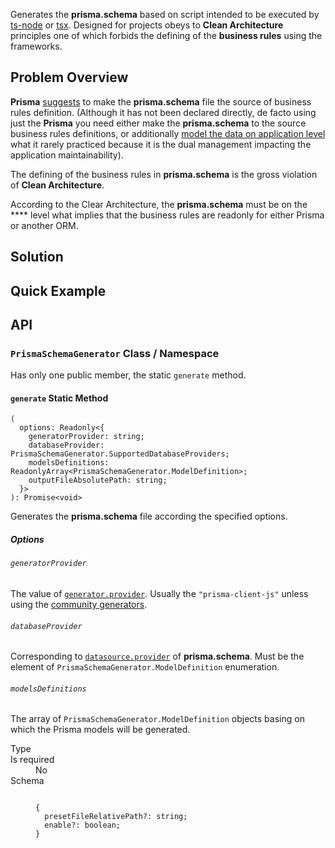 Generates the **prisma.schema** based on script intended to be executed by [ts-node](https://typestrong.org/ts-node/) or
[tsx](https://tsx.is/).
Designed for projects obeys to **Clean Architecture** principles one of which forbids the defining of the
**business rules** using the frameworks.


## Problem Overview

**Prisma** [suggests](https://www.prisma.io/docs/orm/overview/introduction/data-modeling#data-modeling-with-prisma-orm)
to make the **prisma.schema** file the source of business rules definition.
(Although it has not been declared directly, de facto using just the **Prisma** you need
either make the **prisma.schema** to the source business rules definitions, or additionally
[model the data on application level](https://www.prisma.io/docs/orm/overview/introduction/data-modeling#data-modeling-on-the-application-level)
what it rarely practiced because it is the dual management impacting the application maintainability).

The defining of the business rules in **prisma.schema** is the gross violation of **Clean Architecture**.

>

According to the Clear Architecture, the **prisma.schema** must be on the **** level what implies that the business
rules are readonly for either Prisma or another ORM.

>

## Solution



## Quick Example


## API
### `PrismaSchemaGenerator` Class / Namespace

Has only one public member, the static `generate` method.

#### `generate` Static Method

```
(
  options: Readonly<{
    generatorProvider: string;
    databaseProvider: PrismaSchemaGenerator.SupportedDatabaseProviders;
    modelsDefinitions: ReadonlyArray<PrismaSchemaGenerator.ModelDefinition>;
    outputFileAbsolutePath: string;
  }>
): Promise<void>
```

Generates the **prisma.schema** file according the specified options.

##### Options
###### `generatorProvider`

The value of [`generator.provider`](https://www.prisma.io/docs/orm/reference/prisma-schema-reference#fields-1).
Usually the `"prisma-client-js"` unless using the
[community generators](https://www.prisma.io/docs/orm/prisma-schema/overview/generators#community-generators).

###### `databaseProvider`

Corresponding to [`datasource.provider`](https://www.prisma.io/docs/orm/reference/prisma-schema-reference#datasource)
of **prisma.schema**.
Must be the element of `PrismaSchemaGenerator.ModelDefinition` enumeration.

###### `modelsDefinitions`

The array of `PrismaSchemaGenerator.ModelDefinition` objects basing on which the Prisma models will be generated.

<dl>

  <dt>Type</dt>
  <dd></dd>

  <dt>Is required</dt>
  <dd>No</dd>

  <dt>Schema<dt>
  <dd><pre><code>
{
  presetFileRelativePath?: string;
  enable?: boolean;
}
  </code></pre></dd>

</dl>
